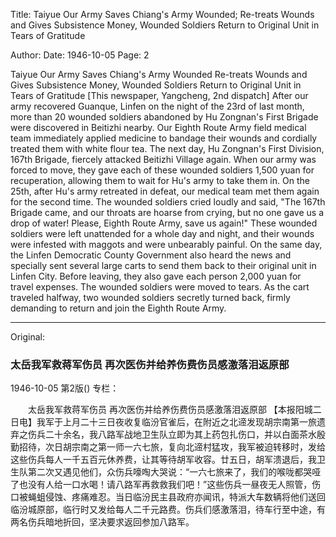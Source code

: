 Title: Taiyue Our Army Saves Chiang's Army Wounded; Re-treats Wounds and Gives Subsistence Money, Wounded Soldiers Return to Original Unit in Tears of Gratitude

Author:
Date: 1946-10-05
Page: 2

Taiyue Our Army Saves Chiang's Army Wounded
    Re-treats Wounds and Gives Subsistence Money, Wounded Soldiers Return to Original Unit in Tears of Gratitude
    [This newspaper, Yangcheng, 2nd dispatch] After our army recovered Guanque, Linfen on the night of the 23rd of last month, more than 20 wounded soldiers abandoned by Hu Zongnan's First Brigade were discovered in Beitizhi nearby. Our Eighth Route Army field medical team immediately applied medicine to bandage their wounds and cordially treated them with white flour tea. The next day, Hu Zongnan's First Division, 167th Brigade, fiercely attacked Beitizhi Village again. When our army was forced to move, they gave each of these wounded soldiers 1,500 yuan for recuperation, allowing them to wait for Hu's army to take them in. On the 25th, after Hu's army retreated in defeat, our medical team met them again for the second time. The wounded soldiers cried loudly and said, "The 167th Brigade came, and our throats are hoarse from crying, but no one gave us a drop of water! Please, Eighth Route Army, save us again!" These wounded soldiers were left unattended for a whole day and night, and their wounds were infested with maggots and were unbearably painful. On the same day, the Linfen Democratic County Government also heard the news and specially sent several large carts to send them back to their original unit in Linfen City. Before leaving, they also gave each person 2,000 yuan for travel expenses. The wounded soldiers were moved to tears. As the cart traveled halfway, two wounded soldiers secretly turned back, firmly demanding to return and join the Eighth Route Army.



<hr /> 

Original: 


### 太岳我军救蒋军伤员  再次医伤并给养伤费伤员感激落泪返原部

1946-10-05
第2版()
专栏：

　　太岳我军救蒋军伤员
    再次医伤并给养伤费伤员感激落泪返原部
    【本报阳城二日电】我军于上月二十三日夜收复临汾官雀后，在附近之北遆发现胡宗南第一旅遗弃之伤兵二十余名，我八路军战地卫生队立即为其上药包扎伤口，并以白面茶水殷勤招待，次日胡宗南之第一师一六七旅，复向北遆村猛攻，我军被迫转移时，发给这些伤兵每人一千五百元休养费，让其等待胡军收容。廿五日，胡军溃退后，我卫生队第二次又遇见他们，众伤兵嚎啕大哭说：“一六七旅来了，我们的喉咙都哭哑了也没有人给一口水喝！请八路军再救救我们吧！”这些伤兵一昼夜无人照管，伤口被蝇蛆侵蚀、疼痛难忍。当日临汾民主县政府亦闻讯，特派大车数辆将他们送回临汾城原部，临行时又发给每人二千元路费。伤兵们感激落泪，待车行至中途，有两名伤兵暗地折回，坚决要求返回参加八路军。

